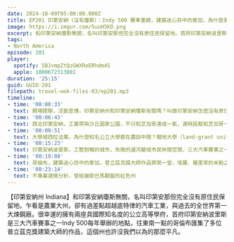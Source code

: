 ```yaml
---
date: 2024-10-09T05:00:00.000Z
title: EP201 印第安納（沒有瓊斯）：Indy 500 賽車重鎮，建築迷心目中的麥加，為什麼美國喜歡把大學開在農田裡？ (美國放大鏡#12)
image: https://i.imgur.com/5uuH5KO.png
excerpt: 和印第安納瓊斯無關，名叫印第安那但完全沒有原住民保留地。首府印第安納波里斯是三大汽車賽事之一Indy 500每年舉辦的地點，往東南一點的哥倫布匯集了多位普立茲克獎建築大師的作品，這個州也許沒我們以為的那麼平凡。
tags:
- North America
episode: 201
player:
  spotify: 5BJvmpZtQzGWXReERhdm4S
  apple: 1000672313881
duration: '25:15'
guid: GUID-201
filepath: travel-wok-files-03/ep201.mp3
timeline:
- time: '00:00:33'
  text: 開場閒聊，活動宣傳，印第安納州和印第安納瓊斯有關嗎？叫做印第安納怎麼沒有原住民？
- time: '00:06:43'
  text: 西北印第安納，工業帶與沙丘國家公園，不只和芝加哥連成一氣，連時區都和芝加哥一樣？
- time: '00:09:51'
  text: 大學城西拉法葉，為什麼知名公立大學都在農田中間？贈地大學（land-grant university）的誕生背景
- time: '00:15:23'
  text: 印第安納波里斯，工整對稱的城市，失敗的運河變成市民休閒空間，三大汽車賽事之一「Indy 500」就在這裡
- time: '00:19:08'
  text: 哥倫布，建築迷心目中的麥加，普立茲克獎大師作品齊聚一堂，埃羅．薩里寧的米勒之家（Miller House）
- time: '00:23:14'
  text: 不專業選情分析，曾經被歐巴馬翻盤的紅色州
---
```

【印第安納州 Indiana】和印第安納瓊斯無關，名叫印第安那但完全沒有原住民保留地。乍看是農業大州，卻有過差點超越底特律的汽車工業，與過去的全世界第一大煉鋼廠。很幸運的擁有兩座具國際知名度的公立高等學府，首府印第安納波里斯是三大汽車賽事之一Indy 500每年舉辦的地點，往東南一點的哥倫布匯集了多位普立茲克獎建築大師的作品，這個州也許沒我們以為的那麼平凡。
